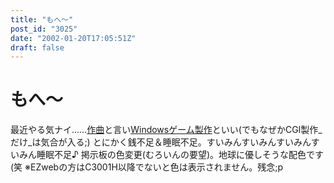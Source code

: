 ```yaml
---
title: "もへ～"
post_id: "3025"
date: "2002-01-20T17:05:51Z"
draft: false
---
```


# もへ～

最近やる気ナイ……[作曲](/category/products/musics)と言い[Windowsゲーム製作](/category/products/apps)といい(でもなぜかCGI製作_だけ_は気合が入る;) とにかく銭不足＆睡眠不足。すいみんすいみんすいみんすいみん睡眠不足♪  掲示板の色変更(むろいんの要望)。地球に優しそうな配色です(笑 ※EZwebの方はC3001H以降でないと色は表示されません。残念;p
